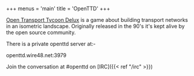 +++
menus = 'main'
title = 'OpenTTD'
+++

[Open Transport Tycoon Delux](https://www.openttd.org/) is a game about building
transport networks in an isometric landscape. Originally released in the 90's
it's kept alive by the open source community.

There is a private openttd server at:-

openttd.wire48.net:3979

Join the conversation at #openttd on [IRC]({{< ref "/irc" >}})
